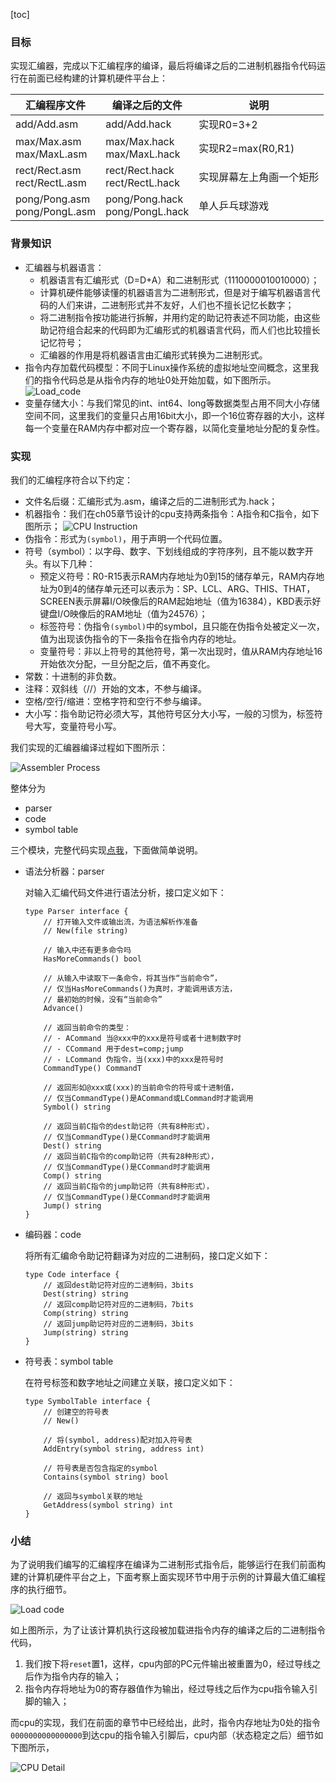 

[toc]


### 目标

实现汇编器，完成以下汇编程序的编译，最后将编译之后的二进制机器指令代码运行在前面已经构建的计算机硬件平台上：

| 汇编程序文件  | 编译之后的文件 | 说明 |
| ----- | ----- | ----- |
| add/Add.asm | add/Add.hack | 实现R0=3+2 |
| max/Max.asm <br> max/MaxL.asm | max/Max.hack <br> max/MaxL.hack | 实现R2=max(R0,R1) |
| rect/Rect.asm <br> rect/RectL.asm | rect/Rect.hack <br> rect/RectL.hack | 实现屏幕左上角画一个矩形 |
| pong/Pong.asm <br> pong/PongL.asm | pong/Pong.hack <br> pong/PongL.hack | 单人乒乓球游戏 |


### 背景知识

+ 汇编器与机器语言：
	- 机器语言有汇编形式（D=D+A）和二进制形式（1110000010010000）；
	- 计算机硬件能够读懂的机器语言为二进制形式，但是对于编写机器语言代码的人们来讲，二进制形式并不友好，人们也不擅长记忆长数字；
	- 将二进制指令按功能进行拆解，并用约定的助记符表述不同功能，由这些助记符组合起来的代码即为汇编形式的机器语言代码，而人们也比较擅长记忆符号；
	- 汇编器的作用是将机器语言由汇编形式转换为二进制形式。
+ 指令内存加载代码模型：不同于Linux操作系统的虚拟地址空间概念，这里我们的指令代码总是从指令内存的地址0处开始加载，如下图所示。
	![Load_code](/img/ch06_Load_code.png)
+ 变量存储大小：与我们常见的int、int64、long等数据类型占用不同大小存储空间不同，这里我们的变量只占用16bit大小，即一个16位寄存器的大小，这样每一个变量在RAM内存中都对应一个寄存器，以简化变量地址分配的复杂性。


### 实现

我们的汇编程序符合以下约定：

+ 文件名后缀：汇编形式为.asm，编译之后的二进制形式为.hack；
+ 机器指令：我们在ch05章节设计的cpu支持两条指令：A指令和C指令，如下图所示；
	![CPU Instruction](/img/ch06_CPU_Instruction.png)
+ 伪指令：形式为`(symbol)`，用于声明一个代码位置。
+ 符号（symbol）：以字母、数字、下划线组成的字符序列，且不能以数字开头。有以下几种：
	- 预定义符号：R0-R15表示RAM内存地址为0到15的储存单元，RAM内存地址为0到4的储存单元还可以表示为：SP、LCL、ARG、THIS、THAT，SCREEN表示屏幕I/O映像后的RAM起始地址（值为16384），KBD表示好键盘I/O映像后的RAM地址（值为24576）；
	- 标签符号：伪指令`(symbol)`中的symbol，且只能在伪指令处被定义一次，值为出现该伪指令的下一条指令在指令内存的地址。
	- 变量符号：非以上符号的其他符号，第一次出现时，值从RAM内存地址16开始依次分配，一旦分配之后，值不再变化。
+ 常数：十进制的非负数。
+ 注释：双斜线（//）开始的文本，不参与编译。
+ 空格/空行/缩进：空格字符和空行不参与编译。
+ 大小写：指令助记符必须大写，其他符号区分大小写，一般的习惯为，标签符号大写，变量符号小写。


我们实现的汇编器编译过程如下图所示：

![Assembler Process](/img/ch06_Assembler_Process.png)

整体分为

+ parser
+ code
+ symbol table

三个模块，完整代码实现[点我](https://github.com/xsddz/Advanced-Golang-Programming/tree/master/tinyassembler)，下面做简单说明。

+ 语法分析器：parser

	对输入汇编代码文件进行语法分析，接口定义如下：

	```
	type Parser interface {
		// 打开输入文件或输出流，为语法解析作准备
		// New(file string)

		// 输入中还有更多命令吗
		HasMoreCommands() bool

		// 从输入中读取下一条命令，将其当作“当前命令”，
		// 仅当HasMoreCommands()为真时，才能调用该方法，
		// 最初始的时候，没有“当前命令”
		Advance()

		// 返回当前命令的类型：
		// - ACommand 当@xxx中的xxx是符号或者十进制数字时
		// - CCommand 用于dest=comp;jump
		// - LCommand 伪指令，当(xxx)中的xxx是符号时
		CommandType() CommandT

		// 返回形如@xxx或(xxx)的当前命令的符号或十进制值，
		// 仅当CommandType()是ACommand或LCommand时才能调用
		Symbol() string

		// 返回当前C指令的dest助记符（共有8种形式），
		// 仅当CommandType()是CCommand时才能调用
		Dest() string
		// 返回当前C指令的comp助记符（共有28种形式），
		// 仅当CommandType()是CCommand时才能调用
		Comp() string
		// 返回当前C指令的jump助记符（共有8种形式），
		// 仅当CommandType()是CCommand时才能调用
		Jump() string
	}
	```

+ 编码器：code

	将所有汇编命令助记符翻译为对应的二进制码，接口定义如下：

	```
	type Code interface {
		// 返回dest助记符对应的二进制码，3bits
		Dest(string) string
		// 返回comp助记符对应的二进制码，7bits
		Comp(string) string
		// 返回jump助记符对应的二进制码，3bits
		Jump(string) string
	}
	```

+ 符号表：symbol table

	在符号标签和数字地址之间建立关联，接口定义如下：

	```
	type SymbolTable interface {
		// 创建空的符号表
		// New()

		// 将(symbol, address)配对加入符号表
		AddEntry(symbol string, address int)

		// 符号表是否包含指定的symbol
		Contains(symbol string) bool

		// 返回与symbol关联的地址
		GetAddress(symbol string) int
	}
	```


### 小结

为了说明我们编写的汇编程序在编译为二进制形式指令后，能够运行在我们前面构建的计算机硬件平台之上，下面考察上面实现环节中用于示例的计算最大值汇编程序的执行细节。

![Load code](/img/ch06_Load_code.png)

如上图所示，为了让该计算机执行这段被加载进指令内存的编译之后的二进制指令代码，
1. 我们按下将`reset`置1，这样，cpu内部的PC元件输出被重置为0，经过导线之后作为指令内存的输入；
2. 指令内存将地址为0的寄存器值作为输出，经过导线之后作为cpu指令输入引脚的输入；

而cpu的实现，我们在前面的章节中已经给出，此时，指令内存地址为0处的指令`0000000000000000`到达cpu的指令输入引脚后，cpu内部（状态稳定之后）细节如下图所示，

![CPU Detail](/img/ch06_CPU_Detail_000.png)




